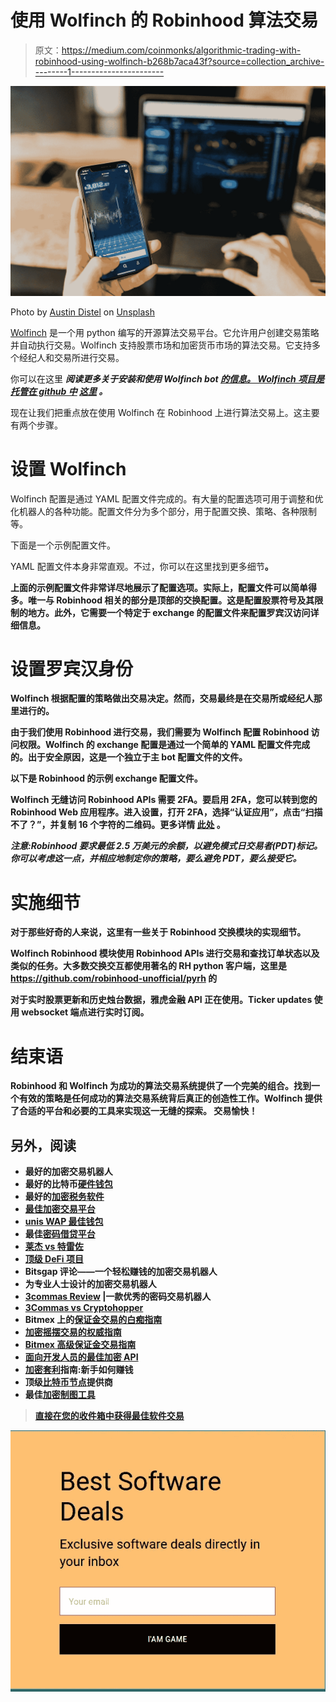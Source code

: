 # 使用 Wolfinch 的 Robinhood 算法交易

> 原文：<https://medium.com/coinmonks/algorithmic-trading-with-robinhood-using-wolfinch-b268b7aca43f?source=collection_archive---------1----------------------->

![](img/a8217d3208b86c9ccaf2763b42dd4a01.png)

Photo by [Austin Distel](https://unsplash.com/@austindistel?utm_source=medium&utm_medium=referral) on [Unsplash](https://unsplash.com?utm_source=medium&utm_medium=referral)

[Wolfinch](https://www.wolfinch.com) 是一个用 python 编写的开源算法交易平台。它允许用户创建交易策略并自动执行交易。Wolfinch 支持股票市场和加密货币市场的算法交易。它支持多个经纪人和交易所进行交易。

你可以在这里 ***阅读更多关于安装和使用 Wolfinch bot [***的信息。*** Wolfinch 项目是托管在 github 中](/@joe.cet/wolfinch-introduction-to-the-friendly-trading-bot-fe9281825e59) [**这里**](https://github.com/ldmonko/wolfinch) 。***

现在让我们把重点放在使用 Wolfinch 在 Robinhood 上进行算法交易上。这主要有两个步骤。

# 设置 Wolfinch

Wolfinch 配置是通过 YAML 配置文件完成的。有大量的配置选项可用于调整和优化机器人的各种功能。配置文件分为多个部分，用于配置交换、策略、各种限制等。

下面是一个示例配置文件。

YAML 配置文件本身非常直观。不过，你可以在这里找到更多细节[](/@joe.cet/wolfinch-introduction-to-the-friendly-trading-bot-fe9281825e59)****。****

**上面的示例配置文件非常详尽地展示了配置选项。实际上，配置文件可以简单得多。唯一与 Robinhood 相关的部分是顶部的交换配置。这是配置股票符号及其限制的地方。此外，它需要一个特定于 exchange 的配置文件来配置罗宾汉访问详细信息。**

# **设置罗宾汉身份**

**Wolfinch 根据配置的策略做出交易决定。然而，交易最终是在交易所或经纪人那里进行的。**

**由于我们使用 Robinhood 进行交易，我们需要为 Wolfinch 配置 Robinhood 访问权限。Wolfinch 的 exchange 配置是通过一个简单的 YAML 配置文件完成的。出于安全原因，这是一个独立于主 bot 配置文件的文件。**

**以下是 Robinhood 的示例 exchange 配置文件。**

**Wolfinch 无缝访问 Robinhood APIs 需要 2FA。要启用 2FA，您可以转到您的 Robinhood Web 应用程序。进入设置，打开 2FA，选择“认证应用”，点击“扫描不了？”，并复制 16 个字符的二维码。更多详情 [**此处**](https://robinhood.com/us/en/support/articles/twofactor-authentication/) **。****

***注意:Robinhood 要求最低 2.5 万美元的余额，以避免模式日交易者(PDT)标记。你可以考虑这一点，并相应地制定你的策略，要么避免 PDT，要么接受它。***

# **实施细节**

**对于那些好奇的人来说，这里有一些关于 Robinhood 交换模块的实现细节。**

**Wolfinch Robinhood 模块使用 Robinhood APIs 进行交易和查找订单状态以及类似的任务。大多数交换交互都使用著名的 RH python 客户端，这里是 https://github.com/robinhood-unofficial/pyrh 的**

**对于实时股票更新和历史烛台数据，雅虎金融 API 正在使用。Ticker updates 使用 websocket 端点进行实时订阅。**

# ****结束语****

**Robinhood 和 Wolfinch 为成功的算法交易系统提供了一个完美的组合。找到一个有效的策略是任何成功的算法交易系统背后真正的创造性工作。Wolfinch 提供了合适的平台和必要的工具来实现这一无缝的探索。
交易愉快！**

## **另外，阅读**

*   **最好的加密交易机器人**
*   **最好的比特币[硬件钱包](/coinmonks/the-best-cryptocurrency-hardware-wallets-of-2020-e28b1c124069?source=friends_link&sk=324dd9ff8556ab578d71e7ad7658ad7c)**
*   **最好的[加密税务软件](/coinmonks/best-crypto-tax-tool-for-my-money-72d4b430816b)**
*   **[最佳加密交易平台](/coinmonks/the-best-crypto-trading-platforms-in-2020-the-definitive-guide-updated-c72f8b874555)**
*   **[unis WAP 最佳钱包](/coinmonks/best-wallets-to-use-uniswap-e91a6385d9e8)**
*   **最佳[密码借贷平台](/coinmonks/top-5-crypto-lending-platforms-in-2020-that-you-need-to-know-a1b675cec3fa)**
*   **[莱杰 vs 特雷佐](/coinmonks/ledger-vs-trezor-best-hardware-wallet-to-secure-cryptocurrency-22c7a3fd391e)**
*   **[顶级 DeFi 项目](/coinmonks/defi-future-10-promising-projects-in-the-defi-world-ff2b697ab006)**
*   **Bitsgap 评论——一个轻松赚钱的加密交易机器人**
*   **为专业人士设计的加密交易机器人**
*   **[3commas Review](https://blog.coincodecap.com/3commas-review-an-excellent-crypto-trading-bot) |一款优秀的密码交易机器人**
*   **[3Commas vs Cryptohopper](/coinmonks/cryptohopper-vs-3commas-vs-shrimpy-a2c16095b8fe)**
*   **Bitmex 上的[保证金交易的白痴指南](/coinmonks/the-idiots-guide-to-margin-trading-on-bitmex-dbbd7742c6fc?source=friends_link&sk=7bfa99d2a181142510c8442c8ddb0786)**
*   **[加密摇摆交易的权威指南](/coinmonks/the-definitive-guide-to-crypto-swing-trading-7e4af6496d4d?source=friends_link&sk=70448050bd9323b42f63bfc0bb1e60d1)**
*   **[Bitmex 高级保证金交易指南](/coinmonks/bitmex-advanced-margin-trading-guide-2270c195ce25?source=friends_link&sk=1d986cca731f5084b9a2db4a4bc4a7ad)**
*   **[面向开发人员的最佳加密 API](/coinmonks/best-crypto-apis-for-developers-5efe3a597a9f)**
*   **[加密套利](/coinmonks/crypto-arbitrage-guide-how-to-make-money-as-a-beginner-62bfe5c868f6)指南:新手如何赚钱**
*   **顶级[比特币节点](https://blog.coincodecap.com/bitcoin-node-solutions)提供商**
*   **最佳[加密制图工具](/coinmonks/what-are-the-best-charting-platforms-for-cryptocurrency-trading-85aade584d80)**

> **[直接在您的收件箱中获得最佳软件交易](https://coincodecap.com?utm_source=coinmonks)**

**[![](img/160ce73bd06d46c2250251e7d5969f9d.png)](https://coincodecap.com?utm_source=coinmonks)**